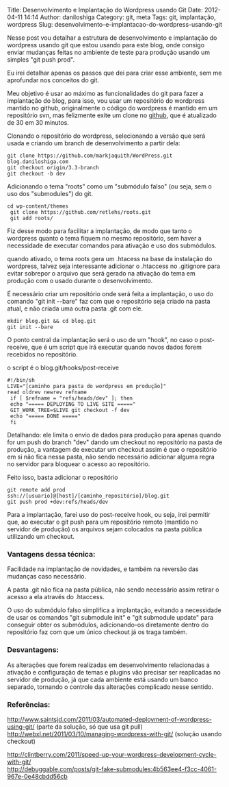 Title: Desenvolvimento e Implantação do Wordpress usando Git
Date: 2012-04-11 14:14
Author: daniloshiga
Category: git, meta
Tags: git, implantação, wordpress
Slug: desenvolvimento-e-implantacao-do-wordpress-usando-git

Nesse post vou detalhar a estrutura de desenvolvimento e implantação do
wordpress usando git que estou usando para este blog, onde consigo
enviar mudanças feitas no ambiente de teste para produção usando um
simples "git push prod".

Eu irei detalhar apenas os passos que dei para criar esse ambiente, sem
me aprofundar nos conceitos do git.

Meu objetivo é usar ao máximo as funcionalidades do git para fazer a
implantação do blog, para isso, vou usar um repositório do wordpress
mantido no github, originalmente o código do wordpress é mantido em um
repositório svn, mas felizmente exite um clone no [github][], que é
atualizado de 30 em 30 minutos.

Clonando o repositório do wordpress, selecionando a versão que será
usada e criando um branch de desenvolvimento a partir dela:

    git clone https://github.com/markjaquith/WordPress.git blog.daniloshiga.com
    git checkout origin/3.3-branch
    git checkout -b dev

Adicionando o tema "roots" como um "submódulo falso" (ou seja, sem o uso
dos "submodules") do git.

    cd wp-content/themes
     git clone https://github.com/retlehs/roots.git
     git add roots/

Fiz desse modo para facilitar a implantação, de modo que tanto o
wordpress quanto o tema fiquem no mesmo repositório, sem haver a
necessidade de executar comandos para ativação e uso dos submódulos.

quando ativado, o tema roots gera um .htacess na base da instalação do
wordpress, talvez seja interessante adicionar o .htaccess no .gitignore
para evitar sobrepor o arquivo que será gerado na ativação do tema em
produção com o usado durante o desenvolvimento.

É necessário criar um repositório onde será feita a implantação, o uso
do comando "git init --bare" faz com que o repositório seja criado na
pasta atual, e não criada uma outra pasta .git com ele.

    mkdir blog.git && cd blog.git
    git init --bare

O ponto central da implantação será o uso de um "hook", no caso o
post-receive, que é um script que irá executar quando novos dados forem
recebidos no repositório.

o script é o blog.git/hooks/post-receive

    #!/bin/sh
    LIVE="[caminho para pasta do wordpress em produção]"
    read oldrev newrev refname
     if [ $refname = "refs/heads/dev" ]; then
     echo "===== DEPLOYING TO LIVE SITE ====="
     GIT_WORK_TREE=$LIVE git checkout -f dev
     echo "===== DONE ====="
     fi

Detalhando: ele limita o envio de dados para produção para apenas quando
for um push do branch "dev" dando um checkout no repositório na pasta de
produção, a vantagem de executar um checkout assim é que o repositório
em si não fica nessa pasta, não sendo necessário adicionar alguma regra
no servidor para bloquear o acesso ao repositório.

Feito isso, basta adicionar o repositório

    git remote add prod ssh://[usuario]@[host]/[caminho_repositório]/blog.git
    git push prod +dev:refs/heads/dev

Para a implantação, farei uso do post-receive hook, ou seja, irei
permitir que, ao executar o git push para um repositório remoto (mantido
no servidor de produção) os arquivos sejam colocados na pasta pública
utilizando um checkout.

### Vantagens dessa técnica:

Facilidade na implantação de novidades, e também na reversão das
mudanças caso necessário.

A pasta .git não fica na pasta pública, não sendo necessário assim
retirar o acesso a ela através do .htaccess.

O uso do submódulo falso simplifica a implantação, evitando a
necessidade de usar os comandos "git submodule init" e "git submodule
update" para conseguir obter os submódulos, adicionando-os diretamente
dentro do repositório faz com que um único checkout já os traga também.

### Desvantagens:

As alterações que forem realizadas em desenvolvimento relacionadas a
ativação e configuração de temas e plugins vão precisar ser reaplicadas
no servidor de produção, já que cada ambiente está usando um banco
separado, tornando o controle das alterações complicado nesse sentido.

### Referências:

<http://www.saintsjd.com/2011/03/automated-deployment-of-wordpress-using-git/>
(parte da solução, só que usa git pull)  
<http://webxl.net/2011/03/10/managing-wordpress-with-git/> (solução
usando checkout)  

[http://clintberry.com/2011/speed-up-your-wordpress-development-cycle-with-git/  
][]<http://debuggable.com/posts/git-fake-submodules:4b563ee4-f3cc-4061-967e-0e48cbdd56cb>

  [github]: https://github.com/markjaquith/WordPress
  [http://clintberry.com/2011/speed-up-your-wordpress-development-cycle-with-git/  
 ]: http://clintberry.com/2011/speed-up-your-wordpress-development-cycle-with-git/
